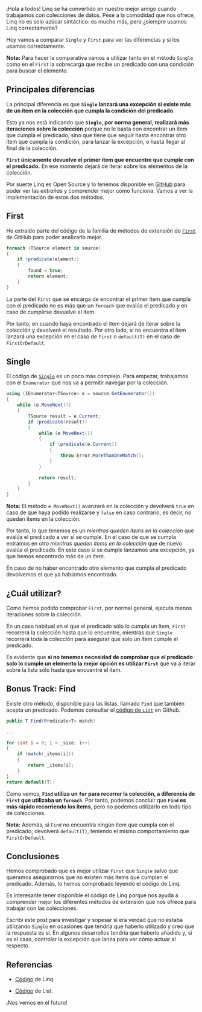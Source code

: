 ¡Hola a todos! Linq se ha convertido en nuestro mejor amigo cuando trabajamos con colecciones de datos. Pese a la comodidad que nos ofrece, Linq no es solo azúcar sintáctico: es mucho más, pero ¿siempre usamos Linq correctamente?

Hoy vamos a comparar `Single` y `First` para ver las diferencias y si los usamos correctamente.

**Nota:** Para hacer la comparativa vamos a utilizar tanto en el método `Single` como en el `First` la sobrecarga que recibe un predicado con una condición para buscar el elemento.

## Principales diferencias

La principal diferencia es que **`Single` lanzará una excepción si existe más de un ítem en la colección que cumpla la condición del predicado**.

Esto ya nos está indicando que **`Single`, por norma general, realizará más iteraciones sobre la colección** porque no le basta con encontrar un ítem que cumpla el predicado, sino que tiene que seguir hasta encontrar otro ítem que cumpla la condición, para lanzar la excepción, o hasta llegar al final de la colección.

**`First` únicamente devuelve el primer ítem que encuentre que cumple con el predicado.** En ese momento dejará de iterar sobre los elementos de la colección.

Por suerte Linq es Open Source y lo tenemos disponible en [GitHub]( https://github.com/dotnet/corefx/tree/master/src/System.Linq/src/System/Linq) para poder ver las *entrañas* y comprender mejor cómo funciona. Vamos a ver la implementación de estos dos métodos.

## First

He extraído parte del código de la familia de métodos de extensión de [`First`]( https://github.com/dotnet/corefx/blob/master/src/System.Linq/src/System/Linq/First.cs) de GitHub para poder analizarlo mejor.


```csharp
foreach (TSource element in source)
{
    if (predicate(element))
    {
        found = true;
        return element;
    }
}
```

La parte del `First` que se encarga de encontrar el primer ítem que cumpla con el predicado no es más que un `foreach` que evalúa el predicado y en caso de cumplirse devuelve el ítem.

Por tanto, en cuando haya encontrado el ítem dejará de iterar sobre la colección y devolverá el resultado. Por otro lado, si no encuentra el ítem lanzará una excepción en el caso de `First` o `default(T)` en el caso de `FirstOrDefault`.

## Single

El código de [`Single`](https://github.com/dotnet/corefx/blob/master/src/System.Linq/src/System/Linq/Single.cs) es un poco más complejo. Para empezar, trabajamos con el `Enumerator` que nos va a permitir navegar por la colección.

```csharp
using (IEnumerator<TSource> e = source.GetEnumerator())
{
    while (e.MoveNext())
    {
        TSource result = e.Current;
        if (predicate(result))
        {
            while (e.MoveNext())
            {
                if (predicate(e.Current))
                {
                    throw Error.MoreThanOneMatch();
                }
            }

            return result;
        }
    }
}
```

**Nota:** El método `e.MoveNext()` avanzará en la colección y devolverá `true` en caso de que haya podido realizarse y `false` en caso contrario, es decir, no quedan ítems en la colección.

Por tanto, lo que tenemos es un *mientras queden ítems en la colección* que evalúa el predicado a ver si se cumple. En el caso de que se cumpla entramos en otro *mientras queden ítems en la colección* que de nuevo evalúa el predicado. En este caso si se cumple lanzamos una excepción, ya que hemos encontrado más de un ítem.

En caso de no haber encontrado otro elemento que cumpla el predicado devolvemos el que ya habíamos encontrado.

## ¿Cuál utilizar?

Como hemos podido comprobar `First`, por normal general, ejecuta menos iteraciones sobre la colección.

En un caso habitual en el que el predicado sólo lo cumpla un ítem, `First` recorrerá la colección hasta que lo encuentre, mientras que `Single` recorrerá toda la colección para asegurar que solo un ítem cumple el predicado.

Es evidente que **si no tenemos necesidad de comprobar que el predicado solo lo cumple un elemento la mejor opción es utilizar `First`** que va a iterar sobre la lista sólo hasta que encuentre el ítem.

## Bonus Track: Find

Existe otro método, disponible para las listas, llamado `Find` que también acepta un predicado. Podemos consultar el [código de `List`]( https://github.com/dotnet/coreclr/blob/master/src/mscorlib/src/System/Collections/Generic/List.cs) en Github.

```csharp
public T Find(Predicate<T> match)

...

for (int i = 0; i < _size; i++)
{
    if (match(_items[i]))
    {
        return _items[i];
    }
}
return default(T);
```

Como vemos, **`Find` utiliza un `for` para recorrer la colección, a diferencia de `First` que utilizaba un `foreach`**. Por tanto, podemos concluir que **`Find` es más rápido recorriendo los ítems**, pero no podemos utilizarlo en todo tipo de colecciones.

**Nota:** Además, si `Find` no encuentra ningún ítem que cumpla con el predicado, devolverá `default(T)`, teniendo el mismo comportamiento que `FirstOrDefault`.

## Conclusiones

Hemos comprobado que es mejor utilizar `First` que `Single` salvo que queramos asegurarnos que no existen más ítems que cumplen el predicado. Además, lo hemos comprobado leyendo el código de Linq.

Es interesante tener disponible el código de Linq porque nos ayuda a comprender mejor los diferentes métodos de extensión que nos ofrece para trabajar con las colecciones.

Escribí este post para investigar y sopesar si era verdad que no estaba utilizando `Single` en ocasiones que tendría que haberlo utilizado y creo que la respuesta es sí. En algunos desarrollos tendría que haberlo añadido y, si es el caso, controlar la excepción que lanza para ver cómo actuar al respecto.

## Referencias

* [Código]( https://github.com/dotnet/corefx/tree/master/src/System.Linq/src/System/Linq) de Linq.

* [Código]( https://github.com/dotnet/coreclr/blob/master/src/mscorlib/src/System/Collections/Generic/List.cs) de List.

¡Nos vemos en el futuro!
